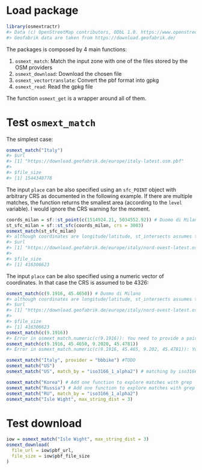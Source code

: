 
<!-- README.md is generated from README.Rmd. Please edit that file -->

# Load package

``` r
library(osmextractr)
#> Data (c) OpenStreetMap contributors, ODbL 1.0. https://www.openstreetmap.org/copyright
#> Geofabrik data are taken from https://download.geofabrik.de/
```

The packages is composed by 4 main functions:

1.  `osmext_match`: Match the input zone with one of the files stored by
    the OSM providers
2.  `osmext_download`: Download the chosen file
3.  `osmext_vectortranslate`: Convert the pbf format into gpkg
4.  `osmext_read`: Read the gpkg file

The function `osmext_get` is a wrapper around all of them.

# Test `osmext_match`

The simplest case:

``` r
osmext_match("Italy")
#> $url
#> [1] "https://download.geofabrik.de/europe/italy-latest.osm.pbf"
#> 
#> $file_size
#> [1] 1544340778
```

The input `place` can be also specified using an `sfc_POINT` object with
arbitrary CRS as documented in the following example. If there are
multiple matches, the function returns the smallest area (according to
the `level` variable). I would ignore the CRS warning for the moment.

``` r
coords_milan = sf::st_point(c(1514924.21, 5034552.92)) # Duomo di Milano
st_sfc_milan = sf::st_sfc(coords_milan, crs = 3003)
osmext_match(st_sfc_milan)
#> although coordinates are longitude/latitude, st_intersects assumes that they are planar
#> $url
#> [1] "https://download.geofabrik.de/europe/italy/nord-ovest-latest.osm.pbf"
#> 
#> $file_size
#> [1] 416306623
```

The input `place` can be also specified using a numeric vector of
coordinates. In that case the CRS is assumed to be 4326:

``` r
osmext_match(c(9.1916, 45.4650)) # Duomo di Milano
#> although coordinates are longitude/latitude, st_intersects assumes that they are planar
#> $url
#> [1] "https://download.geofabrik.de/europe/italy/nord-ovest-latest.osm.pbf"
#> 
#> $file_size
#> [1] 416306623
osmext_match(c(9.1916))
#> Error in osmext_match.numeric(c(9.1916)): You need to provide a pair of coordinates and you passed as input a vector of length 1
osmext_match(c(9.1916, 45.4650, 9.2020, 45.4781))
#> Error in osmext_match.numeric(c(9.1916, 45.465, 9.202, 45.4781)): You need to provide a pair of coordinates and you passed as input a vector of length 4
```

``` r
osmext_match("Italy", provider = "bbbike") #TODO
osmext_match("US")
osmext_match("US", match_by = "iso3166_1_alpha2") # matching by iso3166 is really powerful IMO but it should be documented

osmext_match("Korea") # Add one function to explore matches with grep
osmext_match("Russia") # Add one function to explore matches with grep
osmext_match("RU", match_by = "iso3166_1_alpha2")
osmext_match("Isle Wight", max_string_dist = 3)
```

# Test download

``` r
iow = osmext_match("Isle Wight", max_string_dist = 3)
osmext_download(
  file_url = iow$pbf_url, 
  file_size = iow$pbf_file_size
)
```
